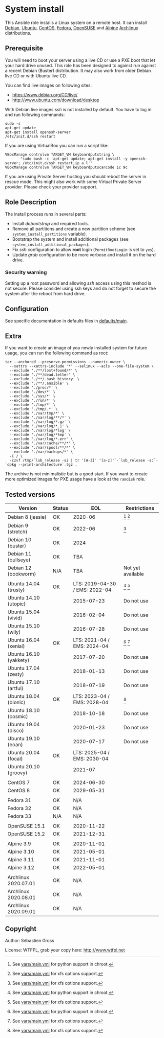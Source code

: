 <!--

---
lang: american
---
-->

# System install

This Ansible role installs a Linux system on a remote host. It can
install [Debian](https://debian.org), [Ubuntu](https://ubuntu.com/),
[CentOS](https://www.centos.org/), [Fedora](https://getfedora.org/),
[OpenSUSE](https://www.opensuse.org/) and
[Alpine](https://alpinelinux.org/)
[Archlinux](https://www.archlinux.org/) distributions.

## Prerequisite

You will need to boot your server using a live CD or use a PXE boot
that let your hard drive unused. This role has been designed to
against run against a recent Debian (Buster) distribution. It may also
work from older Debian live CD or with Ubuntu live CD.

You can find live images on following sites:

- https://www.debian.org/CD/live/
- http://www.ubuntu.com/download/desktop

With Debian live images *ssh* is not installed by default. You have to log
in and run following commands:

```shell
sudo -s
apt-get update
apt-get install openssh-server
/etc/init.d/ssh restart
```

If you are using VirtualBox you can run a script like:

```shell
VBoxManage controlvm TARGET_VM keyboardputstring \
	   "sudo bash -c 'apt-get update; apt-get install -y openssh-server; /etc/init.d/ssh restart;ip a l'"
VBoxManage controlvm TARGET_VM keyboardputscancode 1c 9c
```


If you are using Private Server hosting you should reboot the server in
rescue mode. This might also work with some Virtual Private Server
provider. Please check your provider support.


## Role Description

The install process runs in several parts:

- Install *debootstrap* and required tools.
- Remove all partitions and create a new partition scheme (see
  `system_install_partitions` variable).
- Bootstrap the system and install additional packages (see
  `system_install_additional_packages`).
- Fix *ssh* configuration to allow **root** login (`PermitRootLogin` is set
  to `yes`).
- Update *grub* configuration to be more verbose and install it on the hard
  drive.


### Security warning

Setting up a root password and allowing *ssh* access using this method is
not secure. Please consider using ssh keys and do not forget to secure the
system after the reboot from hard drive.

## Configuration

See specific documentation in defaults files in [defaults/main]().

## Extra

If you want to create an image of you newly installed system for future
usage, you can run the following command as root:


```
tar --anchored --preserve-permissions --numeric-owner \
  --xattrs --xattrs-include '*' --selinux --acls --one-file-system \
  --exclude './**/lost+found/*' \
  --exclude './**/dead.letter' \
  --exclude './**/.bash_history' \
  --exclude './**/.ansible' \
  --exclude './proc/*' \
  --exclude './dev/*' \
  --exclude './sys/*' \
  --exclude './run/*' \
  --exclude './tmp/*' \
  --exclude './tmp/.*' \
  --exclude './var/tmp/*' \
  --exclude './var/log/**/*' \
  --exclude './var/log/*.gz' \
  --exclude './var/log/*.1' \
  --exclude './var/log/*log' \
  --exclude './var/log/*tmp' \
  --exclude './var/log/*.err' \
  --exclude './var/cache/**/*' \
  --exclude './var/spool/**/*' \
  --exclude './var/backups/*' \
  -C / \
  -czvf /tmp/`lsb_release -si | tr '[A-Z]' '[a-z]'`-`lsb_release -sc`-`dpkg --print-architecture`.tgz .
```

The archive is not minimalistic but is a good start. If you want to create
more optimized images for PXE usage have a look at the `ramdisk` role.


## Tested versions


| Version                | Status | EOL                            | Restrictions      |
|------------------------|--------|--------------------------------|-------------------|
| Debian 8 (jessie)      | OK     | 2020-06                        | [^py2] [^xfs]     |
| Debian 9 (stretch)     | OK     | 2022-06                        | [^xfs]            |
| Debian 10 (buster)     | OK     | 2024                           |                   |
| Debian 11 (bullseye)   | OK     | TBA                            |                   |
| Debian 12 (bookworm)   | N/A    | TBA                            | Not yet available |
|                        |        |                                |                   |
| Ubuntu 14.04 (trusty)  | OK     | LTS: 2019-04-30 / EMS: 2022-04 | [^py2] [^xfs]     |
| Ubuntu 14.10 (utopic)  |        | 2015-07-23                     | Do not use        |
| Ubuntu 15.04 (vivid)   |        | 2016-02-04                     | Do not use        |
| Ubuntu 15.10 (wily)    |        | 2016-07-28                     | Do not use        |
| Ubuntu 16.04 (xenial)  | OK     | LTS: 2021-04 / EMS: 2024-04    | [^py2] [^xfs]     |
| Ubuntu 16.10 (yakkety) |        | 2017-07-20                     | Do not use        |
| Ubuntu 17.04 (zesty)   |        | 2018-01-13                     | Do not use        |
| Ubuntu 17.10 (artful)  |        | 2018-07-19                     | Do not use        |
| Ubuntu 18.04 (bionic)  | OK     | LTS: 2023-04 / EMS: 2028-04    | [^xfs]            |
| Ubuntu 18.10 (cosmic)  |        | 2018-10-18                     | Do not use        |
| Ubuntu 19.04 (disco)   |        | 2020-01-23                     | Do not use        |
| Ubuntu 19.10 (eoan)    |        | 2020-07-17                     | Do not use        |
| Ubuntu 20.04 (focal)   | OK     | LTS: 2025-04 / EMS: 2030-04    |                   |
| Ubuntu 20.10 (groovy)  |        | 2021-07                        |                   |
|                        |        |                                |                   |
| CentOS 7               | OK     | 2024-06-30                     |                   |
| CentOS 8               | OK     | 2029-05-31                     |                   |
|                        |        |                                |                   |
| Fedora 31              | OK     | N/A                            |                   |
| Fedora 32              | OK     | N/A                            |                   |
| Fedora 33              | N/A    | N/A                            |                   |
|                        |        |                                |                   |
| OpenSUSE 15.1          | OK     | 2020-11-22                     |                   |
| OpenSUSE 15.2          | OK     | 2021-12-31                     |                   |
|                        |        |                                |                   |
| Alpine 3.9             | OK     | 2020-11-01                     |                   |
| Alpine 3.10            | OK     | 2021-05-01                     |                   |
| Alpine 3.11            | OK     | 2021-11-01                     |                   |
| Alpine 3.12            | OK     | 2022-05-01                     |                   |
|                        |        |                                |                   |
| Archlinux 2020.07.01   | OK     | N/A                            |                   |
| Archlinux 2020.08.01   | OK     | N/A                            |                   |
| Archlinux 2020.09.01   | OK     | N/A                            |                   |


[^py2]: See [vars/main.yml]() for python support in chroot.
[^xfs]: See [vars/main.yml]() for xfs options support.


## Copyright

Author: Sébastien Gross

License: WTFPL, grab your copy here: http://www.wtfpl.net
